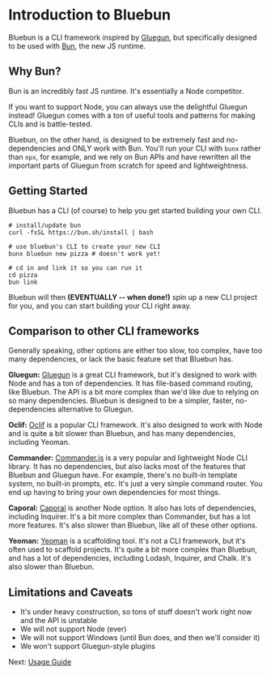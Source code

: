 # Introduction to Bluebun

Bluebun is a CLI framework inspired by [Gluegun](https://github.com/infinitered/gluegun), but specifically designed to be used with [Bun](https://bun.sh), the new JS runtime.

## Why Bun?

Bun is an incredibly fast JS runtime. It's essentially a Node competitor.

If you want to support Node, you can always use the delightful Gluegun instead! Gluegun comes with a ton of useful tools and patterns for making CLIs and is battle-tested.

Bluebun, on the other hand, is designed to be extremely fast and no-dependencies and ONLY work with Bun. You'll run your CLI with `bunx` rather than `npx`, for example, and we rely on Bun APIs and have rewritten all the important parts of Gluegun from scratch for speed and lightweightness.

## Getting Started

Bluebun has a CLI (of course) to help you get started building your own CLI.

```
# install/update bun
curl -fsSL https://bun.sh/install | bash

# use bluebun's CLI to create your new CLI
bunx bluebun new pizza # doesn't work yet!

# cd in and link it so you can run it
cd pizza
bun link
```

Bluebun will then **(EVENTUALLY -- when done!)** spin up a new CLI project for you, and you can start building your CLI right away.

## Comparison to other CLI frameworks

Generally speaking, other options are either too slow, too complex, have too many dependencies, or lack the basic feature set that Bluebun has.

**Gluegun:** [Gluegun](https://github.com/infinitered/gluegun) is a great CLI framework, but it's designed to work with Node and has a ton of dependencies. It has file-based command routing, like Bluebun. The API is a bit more complex than we'd like due to relying on so many dependencies. Bluebun is designed to be a simpler, faster, no-dependencies alternative to Gluegun.

**Oclif:** [Oclif](https://oclif.io/) is a popular CLI framework. It's also designed to work with Node and is quite a bit slower than Bluebun, and has many dependencies, including Yeoman.

**Commander:** [Commander.js](https://github.com/tj/commander.js) is a very popular and lightweight Node CLI library. It has no dependencies, but also lacks most of the features that Bluebun and Gluegun have. For example, there's no built-in template system, no built-in prompts, etc. It's just a very simple command router. You end up having to bring your own dependencies for most things.

**Caporal:** [Caporal](https://caporal.io/) is another Node option. It also has lots of dependencies, including Inquirer. It's a bit more complex than Commander, but has a lot more features. It's also slower than Bluebun, like all of these other options.

**Yeoman:** [Yeoman](https://yeoman.io/) is a scaffolding tool. It's not a CLI framework, but it's often used to scaffold projects. It's quite a bit more complex than Bluebun, and has a lot of dependencies, including Lodash, Inquirer, and Chalk. It's also slower than Bluebun.

## Limitations and Caveats

- It's under heavy construction, so tons of stuff doesn't work right now and the API is unstable
- We will not support Node (ever)
- We will not support Windows (until Bun does, and then we'll consider it)
- We won't support Gluegun-style plugins

Next: [Usage Guide](usage-guide.md)
